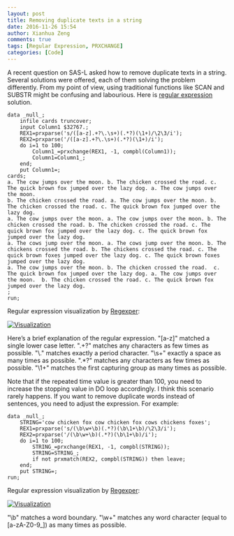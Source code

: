 ```yaml
---
layout: post
title: Removing duplicate texts in a string
date: 2016-11-26 15:54
author: Xianhua Zeng
comments: true
tags: [Regular Expression, PRXCHANGE]
categories: [Code]
---
```

A recent question on SAS-L asked how to remove duplicate texts in a string. Several solutions were offered, each of them solving the problem differently. From my point of view, using traditional functions like SCAN and SUBSTR might be confusing and labourious. Here is <span style="text-decoration: none;"><a href="https://en.wikipedia.org/wiki/Regular_expression" target="_blank">regular expression</a></span> solution.
<pre><code>data _null_;
    infile cards truncover;
    input Column1 $32767.;
    REX1=prxparse('s/([a-z].+?\.\s+)(.*?)(\1+)/\2\3/i');
    REX2=prxparse('/([a-z].+?\.\s+)(.*?)(\1+)/i');
    do i=1 to 100;
        Column1_=prxchange(REX1, -1, compbl(Column1));
        Column1=Column1_;
    end;
    put Column1=;
cards;
a. The cow jumps over the moon. b. The chicken crossed the road. c. The quick brown fox jumped over the lazy dog. a. The cow jumps over the moon. 
b. The chicken crossed the road. a. The cow jumps over the moon. b. The chicken crossed the road. c. The quick brown fox jumped over the lazy dog.
a. The cow jumps over the moon. a. The cow jumps over the moon. b. The chicken crossed the road. b. The chicken crossed the road. c. The quick brown fox jumped over the lazy dog. c. The quick brown fox jumped over the lazy dog.
a. The cows jump over the moon. a. The cows jump over the moon. b. The chickens crossed the road. b. The chickens crossed the road. c. The quick brown foxes jumped over the lazy dog. c. The quick brown foxes jumped over the lazy dog.
a. The cow jumps over the moon. b. The chicken crossed the road.  c. The quick brown fox jumped over the lazy dog. a. The cow jumps over the moon.  b. The chicken crossed the road. c. The quick brown fox jumped over the lazy dog.
;
run;
</code></pre>
Regular expression visualization by <a href="http://www.regexper.com/" target="_blank"><span style="text-decoration: none;">Regexper</span></a>:
<p><a href="http://www.xianhuazeng.com/en/wp-content/uploads/2016/11/Visualization01.jpg"><img class="aligncenter size-full" src="http://www.xianhuazeng.com/en/wp-content/uploads/2016/11/Visualization01.jpg" alt="Visualization" /></a></p>
Here’s a brief explanation of the regular expression. "[a-z]" matched a single lower case letter. ".+?" matches any characters as few times as possible. "\." matches exactly a period character. "\s+" exactly a space as many times as possible. ".*?" matches any characters as few times as possible. "\1+" matches the first capturing group as many times as possible. 

Note that if the repeated time value is greater than 100, you need to increase the stopping value in DO loop accordingly. I think this scenario rarely happens. If you want to remove duplicate words instead of sentences, you need to adjust the expression. For example:
<pre><code>data _null_;
    STRING='cow chicken fox cow chicken fox cows chickens foxes';
    REX1=prxparse('s/(\b\w+\b)(.*?)(\b\1+\b)/\2\3/i');
    REX2=prxparse('/(\b\w+\b)(.*?)(\b\1+\b)/i');
    do i=1 to 100;
        STRING_=prxchange(REX1, -1, compbl(STRING));
        STRING=STRING_;
        if not prxmatch(REX2, compbl(STRING)) then leave;
    end;
    put STRING=;
run;
</code></pre>
Regular expression visualization by <a href="http://www.regexper.com/" target="_blank"><span style="text-decoration: none;">Regexper</span></a>:
<p><a href="http://www.xianhuazeng.com/en/wp-content/uploads/2016/11/Visualization02.jpg"><img class="aligncenter size-full" src="http://www.xianhuazeng.com/en/wp-content/uploads/2016/11/Visualization02.jpg" alt="Visualization" /></a></p>
"\b" matches a word boundary. "\w+" matches any word character (equal to [a-zA-Z0-9_]) as many times as possible. 